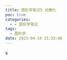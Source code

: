 ```yaml
---
title: 图形学笔记5 光栅化
poc: true
categories:
  - - 图形学笔记
tags:
  - 图形学
date: 2023-04-14 15:33:48
---
```


s
